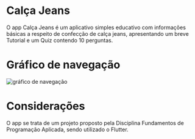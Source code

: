 # Calça Jeans

O app Calça Jeans é um aplicativo simples educativo com informações básicas a respeito de confecção de calça jeans, apresentando um breve Tutorial e um Quiz contendo 10 perguntas.

# Gráfico de navegação
![gráfico de navegação](https://user-images.githubusercontent.com/70111888/96081145-11ff7a80-0e8f-11eb-9e20-5c1c992645e5.jpg)

# Considerações
O app se trata de um projeto proposto pela Disciplina Fundamentos de Programação Aplicada, sendo utilizado o Flutter.
